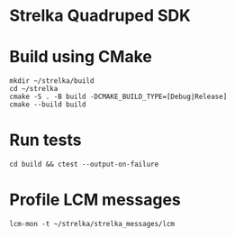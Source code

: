 # Strelka Quadruped SDK
# Build using CMake
```
mkdir ~/strelka/build
cd ~/strelka
cmake -S . -B build -DCMAKE_BUILD_TYPE=[Debug|Release]
cmake --build build
```
# Run tests
```
cd build && ctest --output-on-failure
```
# Profile LCM messages
```
lcm-mon -t ~/strelka/strelka_messages/lcm
```